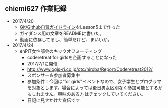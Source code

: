 ## chiemi627 作業記録
* 2017/4/20
  * [Git/Github自習ガイドライン](https://github.com/gitpractice-enpit/github_practice)をLesson5まで作った  
  * ガイダンス用の文章をREADMEに書いた。
  * 動画に依存してるし、簡単だけど、まいいか。
* 2017/4/24
  * enPiT女性部会のキックオフミーティング
    * coderetreat for girlsを企画することになった
    * 2017/7/1に開催
    * http://www.ogis-ri.co.jp/otc/hiroba/Report/Coderetreat2012/
    * スポンサー＆参加者募集中
    * 参加条件：今回は"for girls"イベントなので、女子学生とプログラマを対象とします。場合によっては後日男女区別なく参加可能とするかもしれません。興味のある方はチェックしていてください。
    * 日記に見せかけた宣伝です
